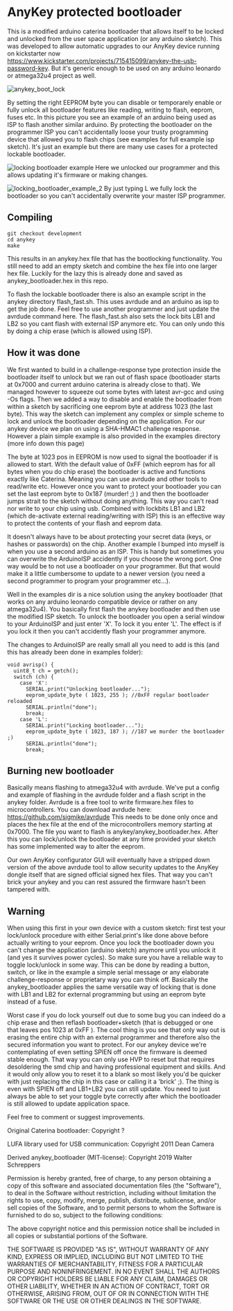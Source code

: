 # AnyKey protected bootloader

This is a modified arduino caterina bootloader that allows itself to be locked and unlocked from the user space
application (or any arduino sketch). This was developed to allow automatic upgrades to our AnyKey device
running on kickstarter now https://www.kickstarter.com/projects/715415099/anykey-the-usb-password-key. But it's
generic enough to be used on any arduino leonardo or atmega32u4 project as well.


![anykey_boot_lock](https://user-images.githubusercontent.com/710803/57279189-a6fe2180-70a8-11e9-800c-29a2a3d38ab8.JPG)

By setting the right EEPROM byte you can disable or temporarely enable or fully unlock all bootloader features like
reading, writing to flash, eeprom, fuses etc. In this picture you see an example of an arduino being used as ISP
to flash another similar arduino. By protecting the bootloader on the programmer ISP you can't accidentally loose your
trusty programming device that allowed you to flash chips (see examples for full example isp sketch). 
It's just an example but there are many use cases for a protected lockable bootloader. 

![locking bootloader example](https://user-images.githubusercontent.com/710803/57282308-0e1dd500-70ad-11e9-9dbc-28c5c18eacb0.png)
Here we unlocked our programmer and this allows updating it's firmware or making changes.

![locking_bootloader_example_2](https://user-images.githubusercontent.com/710803/57282309-0e1dd500-70ad-11e9-879e-bb632ef7e8db.png)
By just typing L we fully lock the bootloader so you can't accidentally overwrite your master ISP programmer.



## Compiling 

```
git checkout development
cd anykey
make
```
This results in an anykey.hex file that has the bootlocking functionality.
You still need to add an empty sketch and combine the hex file into one larger hex file. 
Luckily for the lazy this is already done and saved as anykey_bootloader.hex in this repo.

To flash the lockable bootloader there is also an example script in the anykey directory flash_fast.sh.
This uses avrdude and an arduino as isp to get the job done. Feel free to use another programmer and just update the avrdude command here.
The flash_fast.sh also sets the lock bits LB1 and LB2 so you cant flash with external ISP anymore etc. You can only undo this by doing a chip
erase (which is allowed using ISP).

## How it was done
We first wanted to build in a challenge-response type protection inside the bootloader itself to unlock but we ran out of flash space (bootloader starts at 0x7000 and 
current arduino caterina is already close to that). We managed however to squeeze out some bytes with latest avr-gcc and using -Os flags.
Then we added a way to disable and enable the bootloader from within a sketch by sacrificing one eeprom byte at address 1023 (the last byte).
This way the sketch can implement any complex or simple scheme to lock and unlock the bootloader depending on the application.
For our anykey device we plan on using a SHA-HMAC1 challenge response. However a plain simple example is also provided in the examples directory (more info down this page)

The byte at 1023 pos in EEPROM is now used to signal the bootloader if is allowed to start.
With the default value of 0xFF (which eeprom has for all bytes when you do chip erase) the bootloader is active and functions
exactly like Caterina. Meaning you can use avrdude and other tools to read/write etc.
However once you want to protect your bootloader you can set the last eeprom byte to 0x187 (murder! ;) ) and then the bootloader
jumps strait to the sketch without doing anything. This way you can't read nor write to your chip using usb.
Combined with lockbits LB1 and LB2 (which de-activate external reading/writing with ISP) this is an effective way to protect the contents
of your flash and eeprom data.

It doesn't always have to be about protecting your secret data (keys, or hashes or passwords) on the chip.
Another example I bumped into myself is when you use a second arduino as an ISP. This is handy but sometimes you can
overwrite the ArduinoISP accidently if you choose the wrong port. One way would be to not use a bootloader on your programmer.
But that would make it a little cumbersome to update to a newer version (you need a second programmer to program your programmer etc...).

Well in the examples dir is a nice solution using the anykey bootloader (that works on any arduino leonardo compatible device or rather on any atmega32u4). You basically first flash the anykey bootloader and then use the modified ISP sketch.
To unlock the bootloader you open a serial window to your ArduinoISP and just enter 'X'. To lock it you enter 'L'.
The effect is if you lock it then you can't accidently flash your programmer anymore.

The changes to ArduinoISP are really small all you need to add is this (and this has already been done in examples folder):
```
void avrisp() {
  uint8_t ch = getch();
  switch (ch) {
    case 'X':
      SERIAL.print("Unlocking bootloader...");
      eeprom_update_byte ( 1023, 255 ); //0xFF regular bootloader reloaded
      SERIAL.println("done");
      break;
    case 'L':
      SERIAL.print("Locking bootloader...");
      eeprom_update_byte ( 1023, 187 ); //187 we murder the bootloader ;)
      SERIAL.println("done");
      break;
```

## Burning new bootloader
Basically means flashing to atmega32u4 with avrdude. We've put a config and example of flashing in the avrdude folder and a flash script in the anykey folder. 
Avrdude is a free tool to write firmware.hex files to microcontrollers. You can download avrdude here: https://github.com/sigmike/avrdude
This needs to be done only once and places the hex file at the end of the microcontrollers memory starting at 0x7000.
The file you want to flash is anykey/anykey_bootloader.hex. After this you can lock/unlock the bootloader at any time provided your sketch has some implemented way to alter the eeprom.

Our own AnyKey configurator GUI will eventually have a stripped down version of the above avrdude tool to allow security updates to the AnyKey dongle itself that are signed official signed hex files. That way you can't brick your anykey and you can rest assured the firmware hasn't been tampered with.

## Warning
When using this first in your own device with a custom sketch: first test your lock/unlock procedure with either Serial.print's like done above before actually writing to your eeprom. 
Once you lock the bootloader down you can't change the application (arduino sketch) anymore until you unlock it (and yes it survives power cycles). 
So make sure you have a reliable way to toggle lock/unlock in some way. This can be done by reading a button, switch, or like in the example a simple serial message or any elaborate challenge-response or proprietary way you can think off. Basically the anykey_bootloader applies the same versatile way of locking that is done with LB1 and LB2 for external programming but using an eeprom byte instead of a fuse.

Worst case if you do lock yourself out due to some bug you can indeed do a chip erase and then reflash bootloader+sketch (that is debugged 
or one that leaves pos 1023 at 0xFF ). The cool thing is you see that only way out is erasing the entire chip with an external programmer 
and therefore also the secured information you want to protect. For our anykey device we're contemplating of even setting SPIEN off once the
firmware is deemed stable enough. That way you can only use HVP to reset but that requires desoldering the smd chip and having professional equipment and
skills. And it would only allow you to reset it to a blank so most likely you'd be quicker with just replacing the chip in this case or calling it a 'brick' ;).
The thing is even with SPIEN off and LB1+LB2 you can still update. You need to just always be able to set your toggle byte correctly after which the bootloader is still
allowed to update application space.


Feel free to comment or suggest improvements.

Original Caterina bootloader:
Copyright ?

LUFA library used for USB communication:
Copyright 2011  Dean Camera

Derived anykey_bootloader (MIT-license):
Copyright 2019 Walter Schreppers

Permission is hereby granted, free of charge, to any person obtaining a copy of this software and associated documentation files (the "Software"), to deal in the Software without restriction, including without limitation the rights to use, copy, modify, merge, publish, distribute, sublicense, and/or sell copies of the Software, and to permit persons to whom the Software is furnished to do so, subject to the following conditions:

The above copyright notice and this permission notice shall be included in all copies or substantial portions of the Software.

THE SOFTWARE IS PROVIDED "AS IS", WITHOUT WARRANTY OF ANY KIND, EXPRESS OR IMPLIED, INCLUDING BUT NOT LIMITED TO THE WARRANTIES OF MERCHANTABILITY, FITNESS FOR A PARTICULAR PURPOSE AND NONINFRINGEMENT. IN NO EVENT SHALL THE AUTHORS OR COPYRIGHT HOLDERS BE LIABLE FOR ANY CLAIM, DAMAGES OR OTHER LIABILITY, WHETHER IN AN ACTION OF CONTRACT, TORT OR OTHERWISE, ARISING FROM, OUT OF OR IN CONNECTION WITH THE SOFTWARE OR THE USE OR OTHER DEALINGS IN THE SOFTWARE.
